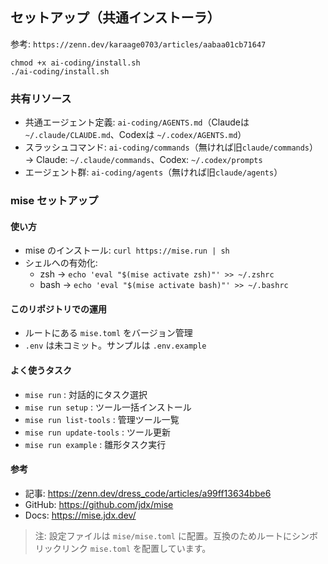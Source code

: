 ## セットアップ（共通インストーラ）
参考: `https://zenn.dev/karaage0703/articles/aabaa01cb71647`

```
chmod +x ai-coding/install.sh
./ai-coding/install.sh
```

### 共有リソース
- 共通エージェント定義: `ai-coding/AGENTS.md`（Claudeは `~/.claude/CLAUDE.md`、Codexは `~/.codex/AGENTS.md`）
- スラッシュコマンド: `ai-coding/commands`（無ければ旧`claude/commands`） → Claude: `~/.claude/commands`、Codex: `~/.codex/prompts`
- エージェント群: `ai-coding/agents`（無ければ旧`claude/agents`）
### mise セットアップ

#### 使い方
- mise のインストール: `curl https://mise.run | sh`
- シェルへの有効化:
  - zsh → `echo 'eval "$(mise activate zsh)"' >> ~/.zshrc`
  - bash → `echo 'eval "$(mise activate bash)"' >> ~/.bashrc`

#### このリポジトリでの運用
- ルートにある `mise.toml` をバージョン管理
- `.env` は未コミット。サンプルは `.env.example`

#### よく使うタスク
- `mise run` : 対話的にタスク選択
- `mise run setup` : ツール一括インストール
- `mise run list-tools` : 管理ツール一覧
- `mise run update-tools` : ツール更新
- `mise run example` : 雛形タスク実行

#### 参考
- 記事: https://zenn.dev/dress_code/articles/a99ff13634bbe6
- GitHub: https://github.com/jdx/mise
- Docs: https://mise.jdx.dev/

> 注: 設定ファイルは `mise/mise.toml` に配置。互換のためルートにシンボリックリンク `mise.toml` を配置しています。

